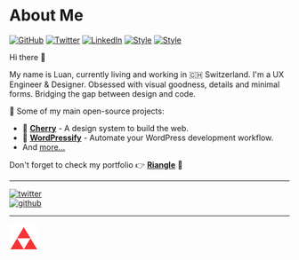 # About Me

[![GitHub](https://img.shields.io/badge/GitHub-%40luangjokaj-239a3b.svg)](https://github.com/luangjokaj)
[![Twitter](https://img.shields.io/badge/Twitter-%40luangjokaj-58a1f2.svg)](https://twitter.com/luangjokaj)
[![LinkedIn](https://img.shields.io/badge/Linked-In-0c66c3.svg)](https://www.linkedin.com/in/luangjokaj/)
[![Style](https://img.shields.io/badge/Dark%20Mode-111111.svg#gh-dark-mode-only)](https://github.com/settings/appearance#gh-dark-mode-only)
[![Style](https://img.shields.io/badge/Light%20Mode-efefef.svg#gh-light-mode-only)](https://github.com/settings/appearance#gh-light-mode-only)

Hi there 👋

My name is Luan, currently living and working in 🇨🇭 Switzerland. I'm a UX Engineer & Designer. Obsessed with visual goodness, details and minimal forms. Bridging the gap between design and code.

🚀 Some of my main open-source projects:

- 🍒 [**Cherry**](https://cherry.design/) - A design system to build the web.
- 🎈 [**WordPressify**](https://www.wordpressify.co/) - Automate your WordPress development workflow.
- And [more...](https://github.com/luangjokaj)

Don't forget to check my portfolio 👉 [**Riangle**](https://github.com/luangjokaj) 💫

---

[![twitter](https://img.shields.io/twitter/follow/luangjokaj?style=social)](https://twitter.com/LuanGjokaj)  
[![github](https://img.shields.io/github/followers/luangjokaj?style=social)](https://github.com/luangjokaj)

---

[![riangle](assets/logo.svg)](https://www.riangle.com)

